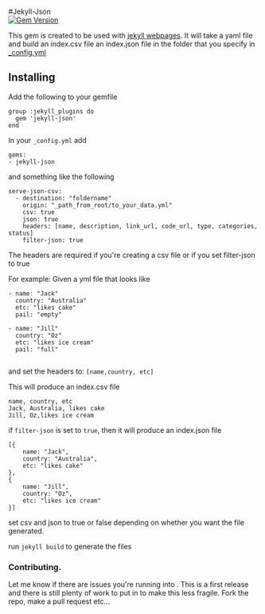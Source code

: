 #Jekyll-Json  
[![Gem Version](https://badge.fury.io/rb/jekyll-json.svg)](http://badge.fury.io/rb/jekyll-json)

This gem is created to be used with [jekyll webpages](http://jekyllrb.com/). It will take a yaml file and build an index.csv file an index.json file in the folder that you specify in [_config.yml](http://jekyllrb.com/docs/configuration/) 

## Installing 


Add the following to your gemfile

```
group :jekyll_plugins do
  gem 'jekyll-json'
end
```
In your `_config.yml` add

```
gems:
- jekyll-json
```

and something like the following

```
serve-json-csv:
  - destination: "foldername"
    origin: "_path_from_root/to_your_data.yml"
    csv: true
    json: true
    headers: [name, description, link_url, code_url, type, categories, status]
    filter-json: true
```

The headers are required if you're creating a csv file or if you set filter-json to true

For example:
Given a yml file that looks like

```
- name: "Jack"
  country: "Australia"
  etc: "likes cake"
  pail: "empty"
  
- name: "Jill"
  country: "Oz"
  etc: "likes ice cream"
  pail: "full"
  
```
and set the headers to:
`[name,country, etc]`

This will produce an index.csv file

```
name, country, etc
Jack, Australia, likes cake
Jill, Oz,likes ice cream
```
if `filter-json` is set to `true`, then it will produce an index.json file 

```
[{
    name: "Jack",
    country: "Australia",
    etc: "likes cake"
},
{
    name: "Jill",
    country: "Oz",
    etc: "likes ice cream"
}]
```
set csv and json to true or false depending on whether you want the file generated.


run `jekyll build` to generate the files
### Contributing.

Let me know if there are issues you're running into . This is a first release and there is still plenty of work to put in to make this less fragile.
Fork the repo, make a pull request etc...


